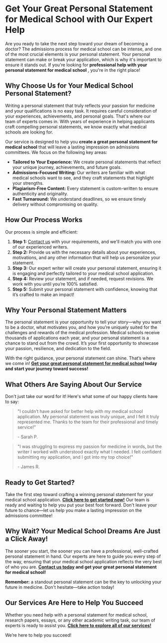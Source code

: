 # Get Your Great Personal Statement for Medical School with Our Expert Help

Are you ready to take the next step toward your dream of becoming a doctor? The admissions process for medical school can be intense, and one of the most crucial elements is your personal statement. Your personal statement can make or break your application, which is why it's important to ensure it stands out. If you're looking for **professional help with your personal statement for medical school** , you're in the right place!

## Why Choose Us for Your Medical School Personal Statement?

Writing a personal statement that truly reflects your passion for medicine and your qualifications is no easy task. It requires careful consideration of your experiences, achievements, and personal goals. That's where our team of experts comes in. With years of experience in helping applicants craft compelling personal statements, we know exactly what medical schools are looking for.

Our service is designed to help you **create a great personal statement for medical school** that will leave a lasting impression on admissions committees. We focus on the following key areas:

- **Tailored to Your Experience:** We create personal statements that reflect your unique journey, achievements, and future goals.
- **Admissions-Focused Writing:** Our writers are familiar with what medical schools want to see, and they craft statements that highlight your strengths.
- **Plagiarism-Free Content:** Every statement is custom-written to ensure authenticity and originality.
- **Fast Turnaround:** We understand deadlines, so we ensure timely delivery without compromising on quality.

## How Our Process Works

Our process is simple and efficient:

1. **Step 1:** [Contact us](https://tinyurl.com/topessay?keyword=great+personal+statements+medical+school) with your requirements, and we'll match you with one of our experienced writers.
2. **Step 2:** Provide us with the necessary details about your experiences, motivations, and any other information that will help us personalize your statement.
3. **Step 3:** Our expert writer will create your personal statement, ensuring it is engaging and perfectly tailored to your medical school application.
4. **Step 4:** Review your statement, and if needed, request revisions. We work with you until you’re 100% satisfied.
5. **Step 5:** Submit your personal statement with confidence, knowing that it’s crafted to make an impact!

## Why Your Personal Statement Matters

The personal statement is your opportunity to tell your story—why you want to be a doctor, what motivates you, and how you’re uniquely suited for the challenges and rewards of the medical profession. Medical schools receive thousands of applications each year, and your personal statement is a chance to stand out from the crowd. It’s your first opportunity to showcase your passion, resilience, and dedication to the field.

With the right guidance, your personal statement can shine. That’s where we come in! **[Get your great personal statement for medical school](https://tinyurl.com/topessay?keyword=great+personal+statements+medical+school) today and start your journey toward success!**

## What Others Are Saying About Our Service

Don't just take our word for it! Here's what some of our happy clients have to say:

> "I couldn’t have asked for better help with my medical school application. My personal statement was truly unique, and I felt it truly represented me. Thanks to the team for their professional and timely service!"
> 
> <footer>- Sarah P.</footer>

> "I was struggling to express my passion for medicine in words, but the writer I worked with understood exactly what I needed. I felt confident submitting my application, and I got into my top choice!"
> 
> <footer>- James R.</footer>

## Ready to Get Started?

Take the first step toward crafting a winning personal statement for your medical school application. **[Click here to get started now!](https://tinyurl.com/topessay?keyword=great+personal+statements+medical+school)** Our team is ready and waiting to help you put your best foot forward. Don't leave your future to chance—let us help you make a lasting impression on the admissions committee!

## Why Wait? Your Medical School Dreams Are Just a Click Away!

The sooner you start, the sooner you can have a professional, well-crafted personal statement in hand. Our experts are here to guide you every step of the way, ensuring that your medical school application reflects the very best of who you are. **[Contact us today](https://tinyurl.com/topessay?keyword=great+personal+statements+medical+school) and get your great personal statement for medical school!**

**Remember:** a standout personal statement can be the key to unlocking your future in medicine. Don't hesitate—take action today!

## Our Services Are Here to Help You Succeed

Whether you need help with a personal statement for medical school, research papers, essays, or any other academic writing task, our team of experts is ready to assist you. **[Click here to explore all of our services!](https://tinyurl.com/topessay?keyword=great+personal+statements+medical+school)**

We’re here to help you succeed!
